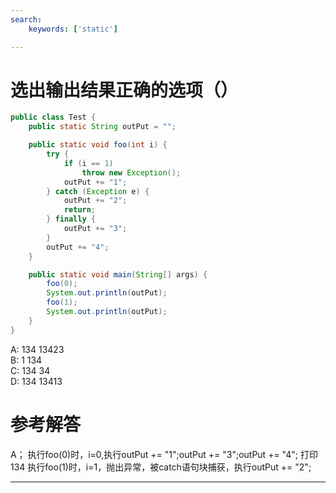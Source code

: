 ```yaml
---
search:
    keywords: ['static']

---
```



# 选出输出结果正确的选项（）

```java
public class Test {
    public static String outPut = "";

    public static void foo(int i) {
        try {
            if (i == 1)
                throw new Exception();
            outPut += "1";
        } catch (Exception e) {
            outPut += "2";
            return;
        } finally {
            outPut += "3";
        }
        outPut += "4";
    }

    public static void main(String[] args) {
        foo(0);
        System.out.println(outPut);
        foo(1);
        System.out.println(outPut);
    }
}

```

A: 134      13423  
B: 1           134  
C: 134       34  
D: 134       13413

# 参考解答

A；
执行foo(0)时，i=0,执行outPut += "1";outPut += "3";outPut += "4";
打印 134 执行foo(1)时，i=1，抛出异常，被catch语句块捕获，执行outPut += "2";



---



